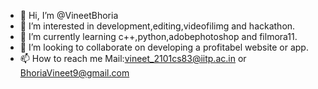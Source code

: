 - 👋 Hi, I’m @VineetBhoria
- 👀 I’m interested in development,editing,videofilimg and hackathon.
- 🌱 I’m currently learning c++,python,adobephotoshop and filmora11.
- 💞️ I’m looking to collaborate on developing a profitabel website or app.
- 📫 How to reach me Mail:vineet_2101cs83@iitp.ac.in or BhoriaVineet9@gmail.com

<!---
VineetBhoria/VineetBhoria is a ✨ special ✨ repository because its `README.md` (this file) appears on your GitHub profile.
You can click the Preview link to take a look at your changes.
--->
